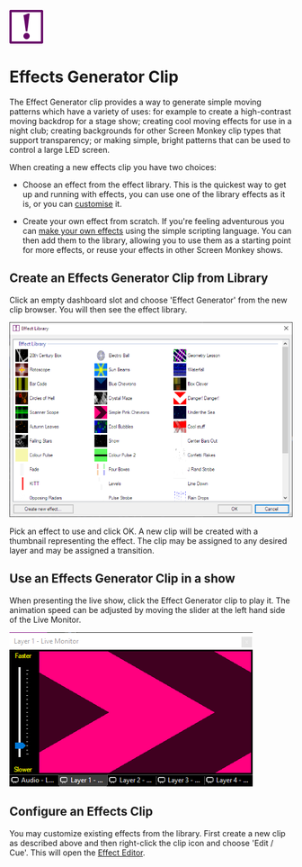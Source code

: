 ![](../../../images/EffectsGeneratorIcon.png) 
# Effects Generator Clip
The Effect Generator clip provides a way to generate simple moving patterns which have a variety of uses: for example to create a high-contrast moving backdrop for a stage show; creating cool moving effects for use in a night club; creating backgrounds for other Screen Monkey clip types that support transparency; or making simple, bright patterns that can be used to control a large LED screen.

When creating a new effects clip you have two choices:

- Choose an effect from the effect library. This is the quickest way to get up and running with effects, you can use one of the library effects as it is, or you can [customise](CustomizingAnEffectsClip.md) it.
    
- Create your own effect from scratch. If you're feeling adventurous you can [make your own effects](CreatingCustomEffects.md) using the simple scripting language. You can then add them to the library, allowing you to use them as a starting point for more effects, or reuse your effects in other Screen Monkey shows.  

## Create an Effects Generator Clip from Library
Click an empty dashboard slot and choose 'Effect Generator' from the new clip browser. You will then see the effect library.

![](../../../images/clip-effect-library.png)

Pick an effect to use and click OK. A new clip will be created with a thumbnail representing the effect. The clip may be assigned to any desired layer and may be assigned a transition.

## Use an Effects Generator Clip in a show
When presenting the live show, click the Effect Generator clip to play it. The animation speed can be adjusted by moving the slider at the left hand side of the Live Monitor.

![](../../../images/clip-effect-live-monitor.png)

## Configure an Effects Clip
You may customize existing effects from the library. First create a new clip as described above and then right-click the clip icon and choose 'Edit / Cue'. This will open the [Effect Editor](CustomizingAnEffectsClip.md).

